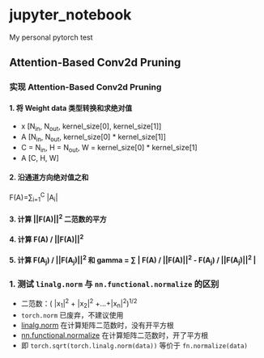 # jupyter_notebook
My personal pytorch test

## Attention-Based Conv2d Pruning
### 实现 Attention-Based Conv2d Pruning

#### 1. 将 Weight data 类型转换和求绝对值
- x [N<sub>in</sub>, N<sub>out</sub>, kernel_size[0], kernel_size[1]]
- A [N<sub>in</sub>, N<sub>out</sub>, kernel_size[0] * kernel_size[1]]
- C = N<sub>in</sub>, H =  N<sub>out</sub>, W = kernel_size[0] * kernel_size[1]
- A [C, H, W]

#### 2. 沿通道方向绝对值之和 
F(A)=∑<sub>i=1</sub><sup>C</sup> |A<sub>i</sub>|

#### 3. 计算 ||F(A)||<sup>2</sup>  二范数的平方

#### 4. 计算 F(A) / ||F(A)||<sup>2</sup> 

#### 5. 计算 F(A<sub>j</sub>) / ||F(A<sub>j</sub>)||<sup>2</sup>  和 gamma = ∑ | F(A) / ||F(A)||<sup>2</sup> - F(A<sub>j</sub>) / ||F(A<sub>j</sub>)||<sup>2</sup> |


### 1. 测试 `linalg.norm` 与 `nn.functional.normalize` 的区别
- 二范数：( |x<sub>1</sub>|<sup>2</sup> + |x<sub>2</sub>|<sup>2</sup> +...+|x<sub>n</sub>|<sup>2</sup>)<sup>1/2</sup>
- `torch.norm` 已废弃，不建议使用
- [linalg.norm](https://pytorch.org/docs/stable/linalg.html?highlight=norm#torch.linalg.norm) 在计算矩阵二范数时，没有开平方根
- [nn.functional.normalize](https://pytorch.org/docs/stable/nn.functional.html?highlight=normalize#torch.nn.functional.normalize) 在计算矩阵二范数时，开了平方根
- 即 `torch.sqrt(torch.linalg.norm(data))` 等价于 `fn.normalize(data)`